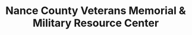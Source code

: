 ---
layout: repo
title: "Nance County Veterans Memorial & Military Resource Center"
id: 11576
permalink: repos/11576/
---